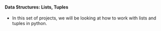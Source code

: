 #### Data Structures: Lists, Tuples

- In this set of projects, we will be looking at how to work with lists and tuples in python.
